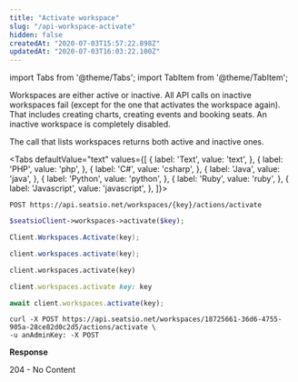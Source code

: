 ```yaml
---
title: "Activate workspace"
slug: "/api-workspace-activate"
hidden: false
createdAt: "2020-07-03T15:57:22.898Z"
updatedAt: "2020-07-03T16:03:22.100Z"
---
```


import Tabs from '@theme/Tabs';
import TabItem from '@theme/TabItem';

Workspaces are either active or inactive. All API calls on inactive workspaces fail (except for the one that activates the workspace again). That includes creating charts, creating events and booking seats. An inactive workspace is completely disabled.

The call that lists workspaces returns both active and inactive ones. 



<Tabs 
  defaultValue="text"
  values={[
{ label: 'Text', value: 'text', },
{ label: 'PHP', value: 'php', },
{ label: 'C#', value: 'csharp', },
{ label: 'Java', value: 'java', },
{ label: 'Python', value: 'python', },
{ label: 'Ruby', value: 'ruby', },
{ label: 'Javascript', value: 'javascript', },
]}>
<TabItem value='text'>

```text
POST https://api.seatsio.net/workspaces/{key}/actions/activate
```

</TabItem>
<TabItem value='php'>

```php
$seatsioClient->workspaces->activate($key);
```

</TabItem>
<TabItem value='csharp'>

```csharp
Client.Workspaces.Activate(key);

```

</TabItem>
<TabItem value='java'>

```java
client.workspaces.activate(key);
```

</TabItem>
<TabItem value='python'>

```python
client.workspaces.activate(key)
```

</TabItem>
<TabItem value='ruby'>

```ruby
client.workspaces.activate key: key
```

</TabItem>
<TabItem value='javascript'>

```javascript
await client.workspaces.activate(key);

```

</TabItem>
</Tabs>





```curl
curl -X POST https://api.seatsio.net/workspaces/18725661-36d6-4755-905a-28ce82d0c2d5/actions/activate \
-u anAdminKey: -X POST
```

**Response**

204 - No Content
